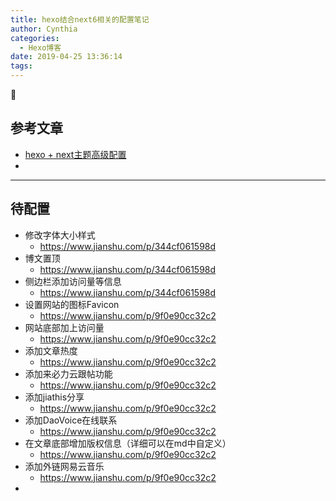 ```yaml
---
title: hexo结合next6相关的配置笔记
author: Cynthia
categories:
  - Hexo博客
date: 2019-04-25 13:36:14
tags:
---
```


🐰

<!-- more -->



## 参考文章

- [hexo + next主题高级配置](https://www.jianshu.com/p/344cf061598d)
- 



------



## 待配置

- 修改字体大小样式
  - <https://www.jianshu.com/p/344cf061598d>
- 博文置顶
  - <https://www.jianshu.com/p/344cf061598d>
- 侧边栏添加访问量等信息
  - <https://www.jianshu.com/p/344cf061598d>
- 设置网站的图标Favicon
  - <https://www.jianshu.com/p/9f0e90cc32c2>
- 网站底部加上访问量
  - <https://www.jianshu.com/p/9f0e90cc32c2>
- 添加文章热度
  - <https://www.jianshu.com/p/9f0e90cc32c2>
- 添加来必力云跟帖功能
  - <https://www.jianshu.com/p/9f0e90cc32c2>
- 添加jiathis分享
  - <https://www.jianshu.com/p/9f0e90cc32c2>
- 添加DaoVoice在线联系
  - <https://www.jianshu.com/p/9f0e90cc32c2>
- 在文章底部增加版权信息（详细可以在md中自定义）
  - <https://www.jianshu.com/p/9f0e90cc32c2>
- 添加外链网易云音乐
  - <https://www.jianshu.com/p/9f0e90cc32c2>
- 
